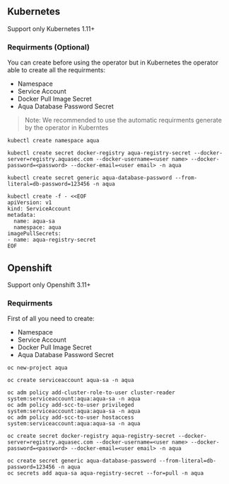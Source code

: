 ## Kubernetes

Support only Kubernetes 1.11+

### Requirments (Optional)
You can create before using the operator but in Kubernetes the operator able to create all the requirments:
* Namespace
* Service Account
* Docker Pull Image Secret
* Aqua Database Password Secret

> Note: We recommended to use the automatic requirments generate by the operator in Kuberntes

```shell
kubectl create namespace aqua

kubectl create secret docker-registry aqua-registry-secret --docker-server=registry.aquasec.com --docker-username=<user name> --docker-password=<password> --docker-email=<user email> -n aqua

kubectl create secret generic aqua-database-password --from-literal=db-password=123456 -n aqua

kubectl create -f - <<EOF
apiVersion: v1
kind: ServiceAccount
metadata:
  name: aqua-sa
  namespace: aqua
imagePullSecrets:
- name: aqua-registry-secret
EOF
```

## Openshift

Support only Openshift 3.11+

### Requirments

First of all you need to create:
* Namespace
* Service Account
* Docker Pull Image Secret
* Aqua Database Password Secret

```shell
oc new-project aqua

oc create serviceaccount aqua-sa -n aqua

oc adm policy add-cluster-role-to-user cluster-reader system:serviceaccount:aqua:aqua-sa -n aqua
oc adm policy add-scc-to-user privileged system:serviceaccount:aqua:aqua-sa -n aqua
oc adm policy add-scc-to-user hostaccess system:serviceaccount:aqua:aqua-sa -n aqua

oc create secret docker-registry aqua-registry-secret --docker-server=registry.aquasec.com --docker-username=<user name> --docker-password=<password> --docker-email=<user email> -n aqua

oc create secret generic aqua-database-password --from-literal=db-password=123456 -n aqua
oc secrets add aqua-sa aqua-registry-secret --for=pull -n aqua
```